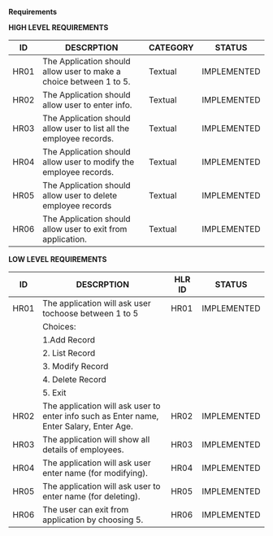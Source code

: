 ____Requirements____


__HIGH LEVEL REQUIREMENTS__


| ID    |                    DESCRPTION                                       |CATEGORY|   STATUS  |
|-------|---------------------------------------------------------------------|--------|-----------|
| HR01  |  The Application should allow user to make a choice between 1 to 5. |Textual |IMPLEMENTED|   
| HR02  |  The Application should allow user to  enter info.                  |Textual |IMPLEMENTED|
| HR03  |  The Application should allow user to list all the employee records.|Textual |IMPLEMENTED| 
| HR04  |  The Application should allow user to modify the employee records.  |Textual |IMPLEMENTED|
| HR05  |  The Application should allow user to delete employee records       |Textual |IMPLEMENTED|     
| HR06  |  The Application should allow user to exit from application.        |Textual |IMPLEMENTED| 



__LOW LEVEL REQUIREMENTS__



| ID    |                    DESCRPTION                                                            | HLR ID |   STATUS  |
|-------|------------------------------------------------------------------------------------------|-------|-----------|
| HR01  |  The application will ask user tochoose between 1 to 5                                   |  HR01 |IMPLEMENTED| 
|       |   Choices:
|       |     1.Add Record
|       |     2. List Record
|       |     3. Modify Record
|       |     4. Delete Record
|       |     5. Exit                                                              
| HR02  |  The application will ask user to enter info such as Enter name, Enter Salary, Enter Age.| HR02  |IMPLEMENTED|
| HR03  |  The application will show all details of employees.                                     | HR03  |IMPLEMENTED| 
| HR04  |  The application will ask user enter name (for modifying).                               | HR04  |IMPLEMENTED|
| HR05  |  The application will ask user to enter name (for deleting).                             | HR05  |IMPLEMENTED|     
| HR06  |  The user can exit from application by choosing 5.                                       | HR06  |IMPLEMENTED| 
